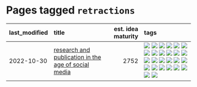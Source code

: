 # Pages tagged `retractions`

|last_modified|title|est. idea maturity|tags
|:---|:---|---:|:---|
|2022-10-30|[research and publication in the age of social media](../research-and-social.md)|2752|[![](https://img.shields.io/badge/tag-arxiv-37db7)](../tags/arxiv.md) [![](https://img.shields.io/badge/tag-citation-fae99e)](../tags/citation.md) [![](https://img.shields.io/badge/tag-corrections-67053)](../tags/corrections.md) [![](https://img.shields.io/badge/tag-credit-fdf6a0)](../tags/credit.md) [![](https://img.shields.io/badge/tag-curation-288446)](../tags/curation.md) [![](https://img.shields.io/badge/tag-discoverability-cd61a2)](../tags/discoverability.md) [![](https://img.shields.io/badge/tag-discussion-274569)](../tags/discussion.md) [![](https://img.shields.io/badge/tag-feed-95c41e)](../tags/feed.md) [![](https://img.shields.io/badge/tag-git-35d2ce)](../tags/git.md) [![](https://img.shields.io/badge/tag-git-35d2ce)](../tags/git.md) [![](https://img.shields.io/badge/tag-historyofscience-6a13a1)](../tags/historyofscience.md) [![](https://img.shields.io/badge/tag-mastodon-7fafe1)](../tags/mastodon.md) [![](https://img.shields.io/badge/tag-openreview-7385b0)](../tags/openreview.md) [![](https://img.shields.io/badge/tag-paperswithcode-539c8)](../tags/paperswithcode.md) [![](https://img.shields.io/badge/tag-platform-b61d4d)](../tags/platform.md) [![](https://img.shields.io/badge/tag-publication-e168be)](../tags/publication.md) [![](https://img.shields.io/badge/tag-reproducibility-b4bfb)](../tags/reproducibility.md) [![](https://img.shields.io/badge/tag-research-1fc7b)](../tags/research.md) [![](https://img.shields.io/badge/tag-retractions-17673)](../tags/retractions.md) [![](https://img.shields.io/badge/tag-search-a7221f)](../tags/search.md) [![](https://img.shields.io/badge/tag-socialmedia-b0d845)](../tags/socialmedia.md) [![](https://img.shields.io/badge/tag-stackoverflow-6ee5de)](../tags/stackoverflow.md) [![](https://img.shields.io/badge/tag-subscription-48b79f)](../tags/subscription.md) [![](https://img.shields.io/badge/tag-transparency-3c3258)](../tags/transparency.md) [![](https://img.shields.io/badge/tag-twitter-5aa8d1)](../tags/twitter.md) [![](https://img.shields.io/badge/tag-validation-c34d1)](../tags/validation.md)|